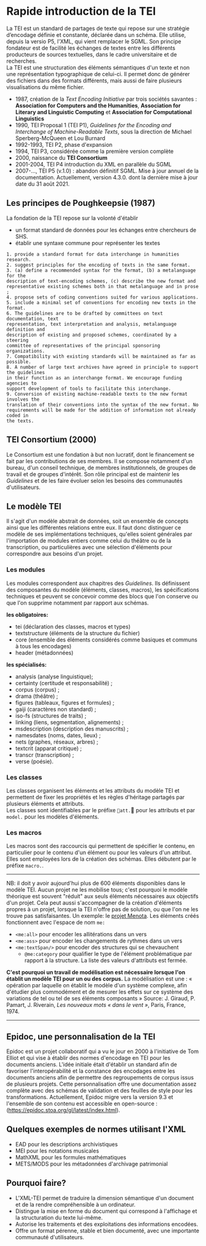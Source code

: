 # Rapide introduction de la TEI

La TEI est un standard de partages de texte qui repose sur une stratégie d’encodage définie et constante, déclarée dans un schéma. Elle utilise, depuis la versio P5, l'XML, qui vient remplacer le SGML. Son principe fondateur est de facilité les échanges de textes entre les différents producteurs de sources textuelles, dans le cadre universitaire et de recherches.   
La TEI est une structuration des éléments sémantiques d'un texte et non une représentation typographique de celui-ci. Il permet donc de générer des fichiers dans des formats différents, mais aussi de faire plusieurs visualisations du même fichier.  

- 1987, création de la *Text Encoding Initiative* par trois sociétés savantes :
**Association for Computers and the Humanities**, **Association for Literary and
Linguistic Computing** et **Association for Computational Linguistics**
- 1990, TEI Proposal 1 (TEI P1), *Guidelines for the Encoding and Interchange of
Machine-Readable Texts*, sous la direction de Michael Sperberg-McQueen et Lou Burnard
- 1992-1993, TEI P2, phase d'expansion
- 1994, TEI P3, considérée comme la première version complète
- 2000, naissance du **TEI Consortium**
- 2001-2004, TEI P4 introduction du XML en parallèle du SGML
- 2007-..., TEI P5 (v.1.0) : abandon définitif SGML. Mise à jour annuel de la documentation. Actuellement, version 4.3.0. dont la dernière mise à jour date du 31 août 2021.

## Les principes de Poughkeepsie (1987)
La fondation de la TEI repose sur la volonté d'établir
- un format standard de données pour les échanges entre chercheurs de SHS.
- établir une syntaxe commune pour représenter les textes

```
1. provide a standard format for data interchange in humanities research.
2. suggest principles for the encoding of texts in the same format.
3. (a) define a recommended syntax for the format, (b) a metalanguage for the
description of text-encoding schemes, (c) describe the new format and
representative existing schemes both in that metalanguage and in prose ;
4. propose sets of coding conventions suited for various applications.
5. include a minimal set of conventions for encoding new texts in the format.
6. The guidelines are to be drafted by committees on text documentation, text
representation, text interpretation and analysis, metalanguage definition and
description of existing and proposed schemes, coordinated by a steering
committee of representatives of the principal sponsoring organizations.
7. Compatibility with existing standards will be maintained as far as possible.
8. A number of large text archives have agreed in principle to support the guidelines
in their function as an interchange format. We encourage funding agencies to
support development of tools to facilitate this interchange.
9. Conversion of existing machine-readable texts to the new format involves the
translation of their conventions into the syntax of the new format. No
requirements will be made for the addition of information not already coded in
the texts.
```

## TEI Consortium (2000)
Le Consortium est une fondation à but non lucratif, dont le financement se fait par les contributions de ses membres. Il se compose notamment d'un bureau, d'un conseil technique, de membres institutionnels, de groupes de travail et de groupes d'intérêt.
Son rôle principal est de maintenir les *Guidelines* et de les faire évoluer selon les besoins des communautés d'utilisateurs.

## Le modèle TEI
Il s'agit d'un modèle abstrait de données, soit un ensemble de concepts ainsi que les différentes relations entre eux. Il faut donc distinguer ce modèle de ses implémentations techniques, qu'elles soient générales par l'importation de modules entiers comme celui du théâtre ou de la transcription, ou particulières avec une sélection d'éléments pour correspondre aux besoins d'un projet.

### Les modules
Les modules correspondent aux chapitres des *Guidelines*. Ils définissent des composantes du modèle (éléments, classes, macros), les spécifications techniques et peuvent se concevoir comme des blocs que l'on conserve ou que l'on supprime notamment par rapport aux schémas.  

**les obligatoires:**
- tei (déclaration des classes, macros et types)
- textstructure (éléments de la structure du fichier)
- core (ensemble des éléments considérés comme basiques et communs à tous les encodages)
- header (métadonnées)

**les spécialisés:**
- analysis (analyse linguistique);
- certainty (certitude et responsabilité) ;
- corpus (corpus) ;
- drama (théâtre) ;
- figures (tableaux, figures et formules) ;
- gaiji (caractères non standard) ;
- iso-fs (structures de traits) ;
- linking (liens, segmentation, alignements) ;
- msdescription (description des manuscrits) ;
- namesdates (noms, dates, lieux) ;
- nets (graphes, réseaux, arbres) ;
- textcrit (apparat critique) ;
- transcr (transcription) ;
- verse (poésie).

### Les classes
Les classes organisent les éléments et les attributs du modèle TEI et permettent de fixer les propriétés et les règles d'héritage partagés par plusieurs éléments et attributs.   
Les classes sont identifiables par le préfixe `att.` pour les attributs et par `model.` pour les modèles d'éléments.

### Les macros  
Les macros sont des raccourcis qui permettent de spécifier le contenu, en particulier pour le contenu d'un élément ou pour les valeurs d'un attribut. Elles sont employées lors de la création des schémas. Elles débutent par le préfixe `macro.`.

* * *
NB: il doit y avoir aujourd'hui plus de 600 éléments disponibles dans le modèle TEI. Aucun projet ne les mobilise tous; c'est pourquoi le modèle théorique est souvent "réduit" aux seuls éléments nécessaires aux objectifs d'un projet. Cela peut aussi s'accompagner de la création d'éléments propres à un projet, lorsque la TEI n'offre pas de solution, ou que l'on ne les trouve pas satisfaisantes.
Un exemple: le [projet Menota](https://www.menota.org/HB3_index.xml). Les éléments créés fonctionnent avec l'espace de nom `me:`
  - `<me:all>` pour encoder les allitérations dans un vers
  - `<me:ass>`	pour encoder les changements de rythmes dans un vers
  - `<me:textSpan/>` pour encoder des structures qui se chevauchent
    - `@me:category` pour qualifier le type de l'élément problématique par rapport à la structure. La liste des valeurs d'attributs est fermée.

**C'est pourquoi un travail de modélisation est nécessaire lorsque l'on établit un modèle TEI pour un ou des corpus.**
La modélisation est une : « opération par laquelle on établit le modèle d'un système complexe, afin d'étudier plus commodément et de mesurer les effets sur ce système des variations de tel ou tel de ses éléments composants » Source: J. Giraud, P. Pamart, J. Riverain, *Les nouveaux mots « dans le vent »*, Paris, France, 1974.
* * *

## Epidoc, une personnalisation de la TEI
Epidoc est un projet collaboratif qui a vu le jour en 2000 à l'initiative de Tom Elliot et qui vise à établir des normes d'encodage en TEI pour les documents anciens. L'idée initiale était d'établir un standard afin de favoriser l'interopérabilité et la constance des encodages entre les documents anciens afin de permettre des regroupements de corpus issus de plusieurs projets.
Cette personnalisation offre une documentation assez complète avec des schémas de validation et des feuilles de style pour les transformations.
Actuellement, Epidoc migre vers la version 9.3 et l'ensemble de son contenu est accessible en open-source : (https://epidoc.stoa.org/gl/latest/index.html).

## Quelques exemples de normes utilisant l'XML
- EAD pour les descriptions archivistiques
- MEI pour les notations musicales
- MathXML pour les formules mathématiques
- METS/MODS pour les métadonnées d'archivage patrimonial

## Pourquoi faire?
- L'XML-TEI permet de traduire la dimension sémantique d'un document et de la rendre compréhensible à un ordinateur.
- Distingue la mise en forme du document qui correspond à l'affichage et la structuration du texte lui-même.
- Autorise les traitements et des exploitations des informations encodées.
- Offre un format pérenne, stable et bien documenté, avec une importante communauté d'utilisateurs. 
